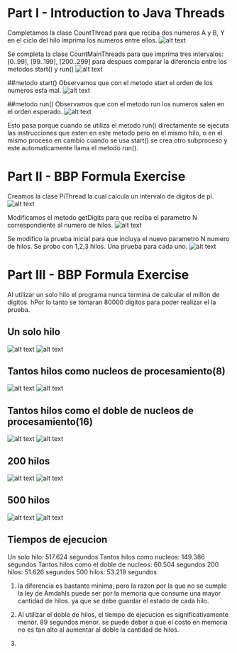# Part I - Introduction to Java Threads

Completamos la clase CountThread para que reciba dos numeros A y B, Y en el ciclo del hilo imprima los numeros entre ellos.
![alt text](https://github.com/diego2097/lab1-arsw/tree/master/BBP_formula/img/picture_1.1.PNG "CountThread")

Se completa la clase CountMainThreads para que imprima tres intervalos: [0..99], [99..199], [200..299] para despues comparar la diferencia entre los metodos start() y run()
![alt text](https://github.com/diego2097/lab1-arsw/tree/master/BBP_formula/img/picture_1.2.PNG "CountThreadsMain")

##metodo start()
Observamos que con el metodo start el orden de los numeros esta mal. 
![alt text](https://github.com/diego2097/lab1-arsw/tree/master/BBP_formula/img/picture_start.PNG "start")

##metodo run()
Observamos que con el metodo run los numeros salen en el orden esperado. 
![alt text](https://github.com/diego2097/lab1-arsw/tree/master/BBP_formula/img/picture_run.PNG "Run")

Esto pasa porque cuando se utiliza el metodo run() directamente se ejecuta las instrucciones que esten en este metodo pero en el mismo hilo, o en el mismo proceso
en cambio cuando se usa start() se crea otro subproceso y este automaticamente llama el metodo run(). 

# Part II - BBP Formula Exercise

Creamos la clase PiThread la cual calcula un intervalo de digitos de pi. 
![alt text](https://github.com/diego2097/lab1-arsw/tree/master/BBP_formula/img/picture_2.1.PNG "PiThread")

Modificamos el metodo getDigits para que reciba el parametro N correspondiente al numero de hilos. 
![alt text](https://github.com/diego2097/lab1-arsw/tree/master/BBP_formula/img/picture_2.2.PNG "getDigits")

Se modifico la prueba inicial para que incluya el nuevo parametro N numero de hilos. Se probo con 1,2,3 hilos. Una prueba para cada uno. 
![alt text](https://github.com/diego2097/lab1-arsw/tree/master/BBP_formula/img/picture_2.3.PNG "test")

# Part III - BBP Formula Exercise

Al utilizar un solo hilo el programa nunca termina de calcular el millon de digitos. hPor lo tanto se tomaran 80000 digitos para poder realizar el la prueba.

## Un solo hilo 
![alt text](https://github.com/diego2097/lab1-arsw/tree/master/BBP_formula/img/onethread_threads.PNG "onethread_threads")
![alt text](https://github.com/diego2097/lab1-arsw/tree/master/BBP_formula/img/onethread_memory.PNG "onethread_memory")

## Tantos hilos como nucleos de procesamiento(8)
![alt text](https://github.com/diego2097/lab1-arsw/tree/master/BBP_formula/img/available_threads.PNG "available_threads")
![alt text](https://github.com/diego2097/lab1-arsw/tree/master/BBP_formula/img/available_memory.PNG "available_memory")

## Tantos hilos como el doble de nucleos de procesamiento(16)
![alt text](https://github.com/diego2097/lab1-arsw/tree/master/BBP_formula/img/double_threads.PNG "double_threads")
![alt text](https://github.com/diego2097/lab1-arsw/tree/master/BBP_formula/img/double_memory.PNG "double_memory")
	
## 200 hilos 
![alt text](https://github.com/diego2097/lab1-arsw/tree/master/BBP_formula/img/200_threads.PNG "200_threads")
![alt text](https://github.com/diego2097/lab1-arsw/tree/master/BBP_formula/img/200_memory.PNG "200_memory")
	
## 500 hilos
![alt text](https://github.com/diego2097/lab1-arsw/tree/master/BBP_formula/img/500_threads.PNG "500_threads")
![alt text](https://github.com/diego2097/lab1-arsw/tree/master/BBP_formula/img/500_memory.PNG "500_memory")
	

## Tiempos de ejecucion 

Un solo hilo: 517.624 segundos 
Tantos hilos como nucleos: 149.386 segundos
Tantos hilos como el doble de nucleos: 60.504 segundos 
200 hilos: 51.626 segundos 
500 hilos: 53.219 segundos 



1. la diferencia es bastante minima, pero la razon por la que no se cumple la ley de Amdahls puede ser por la memoria que consume una mayor cantidad de hilos. ya que se debe guardar el estado de cada hilo.  

2. Al utilizar el doble de hilos, el tiempo de ejecucion es significativamente menor. 89 segundos menor. se puede deber a que el costo en memoria no es tan alto al aumentar al doble la cantidad de hilos. 

3. 
 
